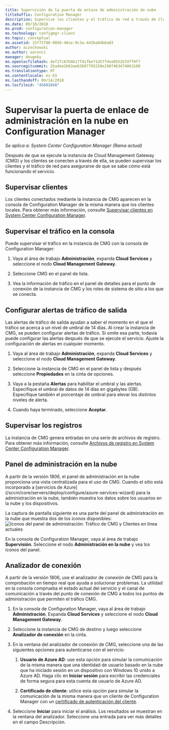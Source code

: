 ```yaml
---
title: Supervisión de la puerta de enlace de administración de nube
titleSuffix: Configuration Manager
description: Supervise los clientes y el tráfico de red a través de Cloud Management Gateway (CMG).
ms.date: 09/10/2018
ms.prod: configuration-manager
ms.technology: configmgr-client
ms.topic: conceptual
ms.assetid: 15f72f80-9850-40ce-9c3a-443ba04b6a03
author: aczechowski
ms.author: aaroncz
manager: dougeby
ms.openlocfilehash: 4ef27c67b9b17f41fbe71d57fdea9552b7dff9f7
ms.sourcegitcommit: 2badee2b63ae63687795250e298f463474063100
ms.translationtype: HT
ms.contentlocale: es-ES
ms.lasthandoff: 09/14/2018
ms.locfileid: "45601048"
---
```

# <a name="monitor-cloud-management-gateway-in-configuration-manager"></a>Supervisar la puerta de enlace de administración en la nube en Configuration Manager

*Se aplica a: System Center Configuration Manager (Rama actual)*

Después de que se ejecute la instancia de Cloud Management Gateway (CMG) y los clientes se conecten a través de ella, se pueden supervisar los clientes y el tráfico de red para asegurarse de que se sabe cómo está funcionando el servicio.



## <a name="monitor-clients"></a>Supervisar clientes

Los clientes conectados mediante la instancia de CMG aparecen en la consola de Configuration Manager de la misma manera que los clientes locales. Para obtener más información, consulte [Supervisar clientes en System Center Configuration Manager](/sccm/core/clients/manage/monitor-clients).



## <a name="monitor-traffic-in-the-console"></a>Supervisar el tráfico en la consola

Puede supervisar el tráfico en la instancia de CMG con la consola de Configuration Manager:

1. Vaya al área de trabajo **Administración**, expanda **Cloud Services** y seleccione el nodo **Cloud Management Gateway**.  

2. Seleccione CMG en el panel de lista.  

3. Vea la información de tráfico en el panel de detalles para el punto de conexión de la instancia de CMG y los roles de sistema de sitio a los que se conecta.  



## <a name="set-up-outbound-traffic-alerts"></a>Configurar alertas de tráfico de salida

Las alertas de tráfico de salida ayudan a saber el momento en el que el tráfico se acerca a un nivel de umbral de 14 días. Al crear la instancia de CMG, se pueden configurar alertas de tráfico. Si omite esa parte, todavía puede configurar las alertas después de que se ejecute el servicio. Ajuste la configuración de alertas en cualquier momento.

1. Vaya al área de trabajo **Administración**, expanda **Cloud Services** y seleccione el nodo **Cloud Management Gateway**.  

2. Seleccione la instancia de CMG en el panel de lista y después seleccione **Propiedades** en la cinta de opciones.  

3. Vaya a la pestaña **Alertas** para habilitar el umbral y las alertas. Especifique el umbral de datos de 14 días en gigabytes (GB). Especifique también el porcentaje de umbral para elevar los distintos niveles de alerta.  

4. Cuando haya terminado, seleccione **Aceptar**.  



## <a name="monitor-logs"></a>Supervisar los registros

La instancia de CMG genera entradas en una serie de archivos de registro. Para obtener más información, consulte [Archivos de registro en System Center Configuration Manager](/sccm/core/plan-design/hierarchy/log-files#cloud-management-gateway).



## <a name="cloud-management-dashboard"></a>Panel de administración en la nube
<!--1358461--> A partir de la versión 1806, el panel de administración en la nube proporciona una vista centralizada para el uso de CMG. Cuando el sitio está incorporado a [servicios de Azure](/sccm/core/servers/deploy/configure/azure-services-wizard) para la administración en la nube, también muestra los datos sobre los usuarios en la nube y los dispositivos.  

La captura de pantalla siguiente es una parte del panel de administración en la nube que muestra dos de los iconos disponibles:  
![Iconos del panel de administración: Tráfico de CMG y Clientes en línea actuales](media/1358461-cmg-dashboard.png)

En la consola de Configuration Manager, vaya al área de trabajo **Supervisión**. Seleccione el nodo **Administración en la nube** y vea los iconos del panel.  



## <a name="connection-analyzer"></a>Analizador de conexión

A partir de la versión 1806, use el analizador de conexión de CMG para la comprobación en tiempo real que ayuda a solucionar problemas. La utilidad en la consola comprueba el estado actual del servicio y el canal de comunicación a través del punto de conexión de CMG a todos los puntos de administración que permiten el tráfico CMG.

1. En la consola de Configuration Manager, vaya al área de trabajo **Administración**. Expanda **Cloud Services** y seleccione el nodo **Cloud Management Gateway**.  

2. Seleccione la instancia de CMG de destino y luego seleccione **Analizador de conexión** en la cinta.  

3. En la ventana del analizador de conexión de CMG, seleccione una de las siguientes opciones para autenticarse con el servicio:  

     1. **Usuario de Azure AD**: use esta opción para simular la comunicación de la misma manera que una identidad de usuario basado en la nube que ha iniciado sesión en un dispositivo con Windows 10 unido a Azure AD. Haga clic en **Iniciar sesión** para escribir las credenciales de forma segura para esta cuenta de usuario de Azure AD.  

     2. **Certificado de cliente**: utilice esta opción para simular la comunicación de la misma manera que un cliente de Configuration Manager con un [certificado de autenticación del cliente](/sccm/core/clients/manage/cmg/certificates-for-cloud-management-gateway#client-authentication-certificate).  

4. Seleccione **Iniciar** para iniciar el análisis. Los resultados se muestran en la ventana del analizador. Seleccione una entrada para ver más detalles en el campo Descripción.  


